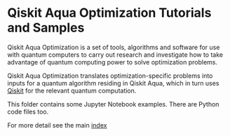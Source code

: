 # Qiskit Aqua Optimization Tutorials and Samples

Qiskit Aqua Optimization is a set of tools, algorithms and software for use with quantum computers to 
carry out research and investigate how to take advantage of quantum computing power to solve optimization
problems. 

Qiskit Aqua Optimization translates optimization-specific problems into inputs
for a quantum algorithm residing in Qiskit Aqua, which in turn uses [Qiskit](https://www.qiskit.org/) for the relevant
quantum computation. 

This folder contains some Jupyter Notebook examples. There are Python code files too.

For more detail see the main [index](../aqua/index.ipynb#optimization)
